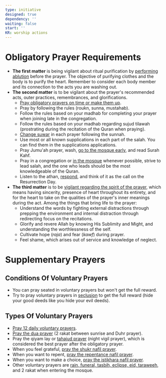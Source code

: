 ```yaml
---
type: initiative
designed: true
dependency: ''
waiting: false
start: ''
KR: worship actions
---
```


# Obligatory Prayer Requirements

* **The first matter** is being vigilant about ritual purification by [performing ablution](Processes/Make%20ablution%20with%20both%20intentions.md) before the prayer. The objective of purifying clothes and the body is to purify the heart. Remember to consider each body member and its connection to the acts you are washing out.
* **The second matter** is to be vigilant about the prayer's recommended acts, outer practices, remembrances, and glorifications.
	* [Pray obligatory prayers on time or make them up](Processes/Pray%20obligatory%20prayers%20on%20time%20or%20make%20them%20up.md).
	* Pray by following the rules (roukn, sunna, mustahab).
	* Follow the rules based on your madhab for completing your prayer when joining late in the congregation.
	* Follow the rules based on your madhab regarding sujud tilawah (prostrating during the recitation of the Quran when praying).
	* [Change suwar](Processes/Make%20ablution%20with%20both%20intentions.md) in each prayer following the sunnah.
	* Use most or all known supplications in each part of the salah. You can find them in the supplications applications.
	* Pray Jumu'ah prayer, wash, [go to the mosque early](Processes/Make%20preparation%20for%20friday%20prayer.md), and read Surah Kahf.
	* Pray in a congregation or [in the mosque](Processes/Pray%20in%20the%20mosque.md) whenever possible, strive to lead salah, and the one who leads should be the most knowledgeable of the Quran.
	* Listen to the athan, [respond](Processes/Respond%20to%20call%20of%20prayer.md), and think of it as the call on the Resurrection Day.
* **The third matter** is to be [vigilant regarding the spirit of the prayer](Processes/Focus%20during%20prayer.md), which means having sincerity, presence of heart throughout its entirety, and for the heart to take on the qualities of the prayer's inner meanings during the act. Among the things that bring life to the prayer:
	* Understand the words by fighting external distractions through prepping the environment and internal distraction through redirecting focus on the recitations.
	* Glorify and revere Allah by knowing His Sublimity and Might, and understanding the worthlessness of the self.
	* Cultivate hope (_raja_) and fear (_kawf_) during prayer.
	* Feel shame, which arises out of service and knowledge of neglect.

# Supplementary Prayers

## Conditions Of Voluntary Prayers

* You can pray seated in voluntary prayers but won't get the full reward.
* Try to pray voluntary prayers in [seclusion](Processes/Hide%20your%20good%20deeds.md) to get the full reward (hide your good deeds like you hide your evil deeds).

## Types Of Voluntary Prayers

* [Pray 12 daily voluntary prayers](Processes/Pray%2012%20daily%20nawafil%20prayers.md).
* [Pray the dua prayer](Processes/Pray%20the%20dua%20prayer.md) (2 rakat between sunrise and Duhr prayer).
* Pray the qiyam lay or [tahajud prayer](Processes/Pray%20tahajud%20prayer.md) (night vigil prayer), which is considered the best prayer after the obligatory prayer.
* When you feel grateful, [pray the shukr nafil prayer](Processes/Pray%20chukr%20nafil%20prayer.md).
* When you want to repent, [pray the repentance nafil prayer](Processes/Regret%20and%20prevent%20after%20committing%20a%20sin.md).
* When you want to make a choice, [pray the istikhara nafil prayer](Processes/Make%20istikhara%20when%20choosing.md).
* Other voluntary prayers are [rain, funeral, tasbih, eclipse, eid, taraweeh](Processes/Pray%20additional%20voluntary%20prayers.md), and 2 rakat when entering the mosque.